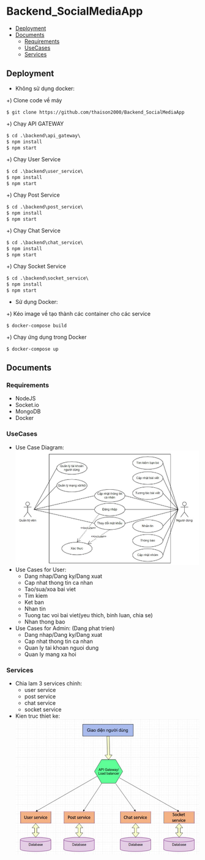 # Backend_SocialMediaApp

- [Deployment](#deployment)
- [Documents](#documents)
  - [Requirements](#requirements)
  - [UseCases](#usecases)
  - [Services](#services)
  
 ## Deployment
 - Không sử dụng docker: 
 
 +) Clone code về máy 
 ```
 $ git clone https://github.com/thaison2000/Backend_SocialMediaApp
 ```
 +) Chạy API GATEWAY
 ```
 $ cd .\backend\api_gateway\
 $ npm install
 $ npm start
 ```
 
 +) Chạy User Service
 ```
 $ cd .\backend\user_service\
 $ npm install
 $ npm start
 ```
 
 +) Chạy Post Service
 ```
 $ cd .\backend\post_service\
 $ npm install
 $ npm start
 ```
 
 +) Chạy Chat Service
 ```
 $ cd .\backend\chat_service\
 $ npm install
 $ npm start
 ```
 
 +) Chạy Socket Service
 ```
 $ cd .\backend\socket_service\
 $ npm install
 $ npm start
 ```
 
 - Sử dụng Docker:
 
 +) Kéo image về tạo thành các container cho các service
 ```
 $ docker-compose build
 ```
 
 +) Chạy ứng dụng trong Docker
 ```
 $ docker-compose up
 ```
 
 ## Documents
 
 ### Requirements
 - NodeJS
 - Socket.io
 - MongoDB
 - Docker
 
 ### UseCases
 - Use Case Diagram:
 ![Diagram](docs/usecases_diagram.jpg)
 - Use Cases for User:
    + Dang nhap/Dang ky/Dang xuat
    + Cap nhat thong tin ca nhan
    + Tao/sua/xoa bai viet
    + Tim kiem
    + Ket ban
    + Nhan tin
    + Tuong tac voi bai viet(yeu thich, binh luan, chia se)
    + Nhan thong bao
 - Use Cases for Admin: (Dang phat trien)
    + Dang nhap/Dang ky/Dang xuat
    + Cap nhat thong tin ca nhan
    + Quan ly tai khoan nguoi dung
    + Quan ly mang xa hoi
    
 ### Services
 - Chia lam 3 services chinh:
    + user service
    + post service
    + chat service
    + socket service
 - Kien truc thiet ke:
 ![Diagram](docs/Microservice.JPG)
 
